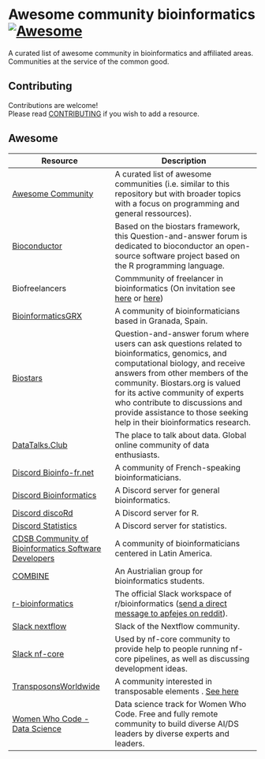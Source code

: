 # Awesome community bioinformatics [![Awesome](https://cdn.rawgit.com/sindresorhus/awesome/d7305f38d29fed78fa85652e3a63e154dd8e8829/media/badge.svg)](https://github.com/sindresorhus/awesome)

A curated list of awesome community in bioinformatics and affiliated areas.  
Communities at the service of the common good.

## Contributing

Contributions are welcome!  
Please read [CONTRIBUTING](./CONTRIBUTING.md) if you wish to add a resource.

## Awesome
| Resource | Description |
| --- | --- |
| [Awesome Community](https://github.com/phpearth/awesome-community) | A curated list of awesome communities (i.e. similar to this repository but with broader topics with a focus on programming and general ressources).
| [Bioconductor](https://support.bioconductor.org) | Based on the biostars framework, this Question-and-answer forum is dedicated to bioconductor an open-source software project based on the R programming language.
| Biofreelancers | Commmunity of freelancer in bioinformatics (On invitation see [here](https://www.reddit.com/r/bioinformatics/comments/frzd60/looking_for_freelance_bioinformatics_work/) or [here](https://www.biostars.org/p/431386/))
| [BioinformaticsGRX](https://bioinformaticsgrx.es/) | A community of bioinformaticians based in Granada, Spain.
| [Biostars](https://www.biostars.org) | Question-and-answer forum where users can ask questions related to bioinformatics, genomics, and computational biology, and receive answers from other members of the community. Biostars.org is valued for its active community of experts who contribute to discussions and provide assistance to those seeking help in their bioinformatics research. 
| [DataTalks.Club](https://datatalks.club) | The place to talk about data. Global online community of data enthusiasts.
| [Discord Bioinfo-fr.net](https://discord.gg/rETCvGftJK) | A community of French-speaking bioinformaticians.
| [Discord Bioinformatics](https://discord.com/invite/3uxbPns) | A Discord server for general bioinformatics.
| [Discord discoRd](https://discord.com/invite/3uxbPns) | A Discord server for R.
| [Discord Statistics](https://discord.gg/ZNsDTKk ) | A Discord server for statistics.
| [CDSB Community of Bioinformatics Software Developers](https://comunidadbioinfo.github.io/) | A community of bioinformaticians centered in Latin America.
| [COMBINE](https://combine.org.au/) | An Austrialian group for bioinformatics students.
| [r-bioinformatics](https://www.reddit.com/r/bioinformatics/comments/7ndwm1/rbioinformatics_slack_channel_and_an_open_call/) | The official Slack workspace of r/bioinformatics ([send a direct message to apfejes on reddit](https://www.reddit.com/message/compose/?to=apfejes&subject=Request%20to%20join%20the%20r/bioinformatics%20Slack%20group&message=I%20would%20like%20to%20request%20to%20join%20the%20r/bioinformatics%20Slack%20group)).
| [Slack nextflow](https://nextflow.slack.com/signup#/domain-signup) | Slack of the Nextflow community.
| [Slack nf-core](https://nf-co.re/join/slack) | Used by nf-core community to provide help to people running nf-core pipelines, as well as discussing development ideas.
| [TransposonsWorldwide](https://transposonsworldwide.slack.com) | A community interested in transposable elements . [See here](https://www.ncbi.nlm.nih.gov/pmc/articles/PMC8215825/)|
| [Women Who Code - Data Science](https://womenwhocode.com/network/datascience) | Data science track for Women Who Code. Free and fully remote community to build diverse AI/DS leaders by diverse experts and leaders.
